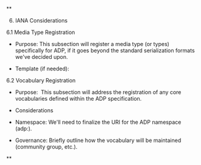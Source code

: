 **

6. IANA Considerations

  

6.1 Media Type Registration

-   Purpose: This subsection will register a media type (or types) specifically for ADP, if it goes beyond the standard serialization formats we've decided upon.
    
-   Template (if needed):
    

  

6.2 Vocabulary Registration

-   Purpose:  This subsection will address the registration of any core vocabularies defined within the ADP specification.
    
-   Considerations
    

-   Namespace: We'll need to finalize the URI for the ADP namespace (adp:).
    
-   Governance: Briefly outline how the vocabulary will be maintained (community group, etc.).
    



**